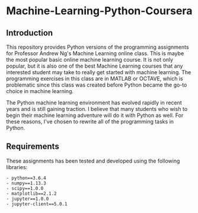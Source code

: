 # Machine-Learning-Python-Coursera

## Introduction

This repository provides Python versions of the programming assignments for Professor Andrew Ng's Machine Learning online class. This is maybe the most popular basic online machine learning course. It is not only popular, but it is also one of the best Machine Learning courses that any interested student may take to really get started with machine learning. The programming exercises in this class are in MATLAB or OCTAVE, which is problematic since this class was created before Python became the go-to choice in machine learning.

The Python machine learning environment has evolved rapidly in recent years and is still gaining traction. I believe that many students who wish to begin their machine learning adventure will do it with Python as well. For these reasons, I've chosen to rewrite all of the programming tasks in Python.

## Requirements

These assignments has been tested and developed using the following libraries: 

    - python==3.6.4
    - numpy==1.13.3
    - scipy==1.0.0
    - matplotlib==2.1.2
    - jupyter==1.0.0
    - jupyter-client==5.0.1
    
